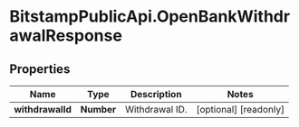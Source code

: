 # BitstampPublicApi.OpenBankWithdrawalResponse

## Properties

Name | Type | Description | Notes
------------ | ------------- | ------------- | -------------
**withdrawalId** | **Number** | Withdrawal ID. | [optional] [readonly] 


